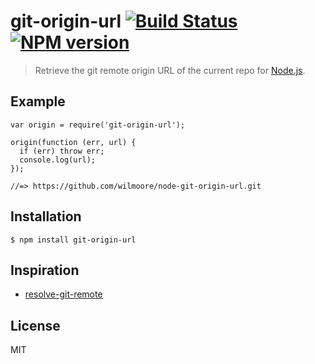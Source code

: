 # git-origin-url [![Build Status](https://travis-ci.org/wilmoore/node-git-origin-url.svg)](https://travis-ci.org/wilmoore/node-git-origin-url) [![NPM version](https://badge.fury.io/js/git-origin-url.png)](http://badge.fury.io/js/git-origin-url)

> Retrieve the git remote origin URL of the current repo for [Node.js][].

## Example

    var origin = require('git-origin-url');

    origin(function (err, url) {
      if (err) throw err;
      console.log(url);
    });

    //=> https://github.com/wilmoore/node-git-origin-url.git

## Installation

    $ npm install git-origin-url

## Inspiration

- [resolve-git-remote][]

## License

  MIT

[resolve-git-remote]:   https://github.com/thlorenz/resolve-git-remote
[Node.js]:              http://nodejs.org


